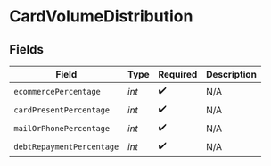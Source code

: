 # CardVolumeDistribution


## Fields

| Field                     | Type                      | Required                  | Description               |
| ------------------------- | ------------------------- | ------------------------- | ------------------------- |
| `ecommercePercentage`     | *int*                     | :heavy_check_mark:        | N/A                       |
| `cardPresentPercentage`   | *int*                     | :heavy_check_mark:        | N/A                       |
| `mailOrPhonePercentage`   | *int*                     | :heavy_check_mark:        | N/A                       |
| `debtRepaymentPercentage` | *int*                     | :heavy_check_mark:        | N/A                       |